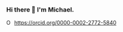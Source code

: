 ### Hi there 👋 I'm Michael.

<div itemscope itemtype="https://schema.org/Person"><a itemprop="sameAs" content="https://orcid.org/0000-0002-2772-5840" href="https://orcid.org/0000-0002-2772-5840" target="orcid.widget" rel="me noopener noreferrer" style="vertical-align:top;"><img src="https://orcid.org/sites/default/files/images/orcid_16x16.png" style="width:1em;margin-right:.5em;" alt="ORCID iD icon">https://orcid.org/0000-0002-2772-5840</a></div>
